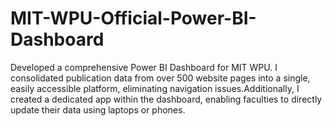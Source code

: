 # MIT-WPU-Official-Power-BI-Dashboard
Developed a comprehensive Power BI Dashboard for MIT WPU. I consolidated publication data from over 500 website pages into a single, easily accessible  platform, eliminating navigation issues.Additionally, I created a dedicated app within the dashboard, enabling faculties to directly update their data using laptops or phones.
